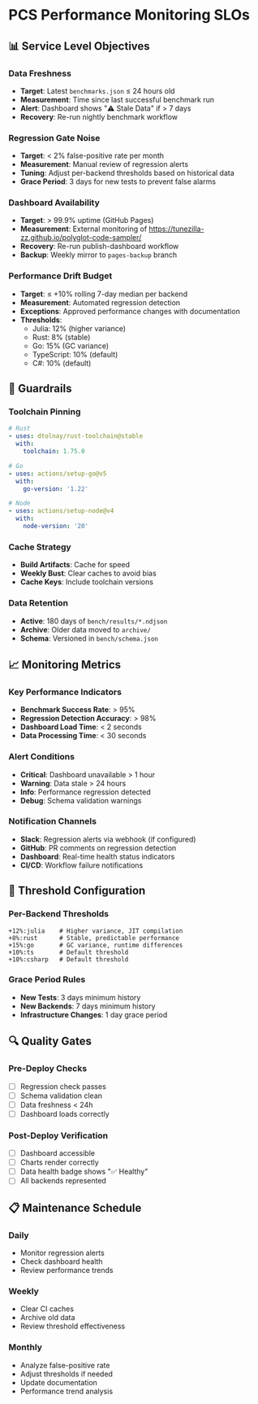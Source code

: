 # PCS Performance Monitoring SLOs

## 📊 **Service Level Objectives**

### **Data Freshness**
- **Target**: Latest `benchmarks.json` ≤ 24 hours old
- **Measurement**: Time since last successful benchmark run
- **Alert**: Dashboard shows "⚠️ Stale Data" if > 7 days
- **Recovery**: Re-run nightly benchmark workflow

### **Regression Gate Noise**
- **Target**: < 2% false-positive rate per month
- **Measurement**: Manual review of regression alerts
- **Tuning**: Adjust per-backend thresholds based on historical data
- **Grace Period**: 3 days for new tests to prevent false alarms

### **Dashboard Availability**
- **Target**: > 99.9% uptime (GitHub Pages)
- **Measurement**: External monitoring of https://tunezilla-zz.github.io/polyglot-code-sampler/
- **Recovery**: Re-run publish-dashboard workflow
- **Backup**: Weekly mirror to `pages-backup` branch

### **Performance Drift Budget**
- **Target**: ≤ +10% rolling 7-day median per backend
- **Measurement**: Automated regression detection
- **Exceptions**: Approved performance changes with documentation
- **Thresholds**:
  - Julia: 12% (higher variance)
  - Rust: 8% (stable)
  - Go: 15% (GC variance)
  - TypeScript: 10% (default)
  - C#: 10% (default)

## 🔧 **Guardrails**

### **Toolchain Pinning**
```yaml
# Rust
- uses: dtolnay/rust-toolchain@stable
  with:
    toolchain: 1.75.0

# Go
- uses: actions/setup-go@v5
  with:
    go-version: '1.22'

# Node
- uses: actions/setup-node@v4
  with:
    node-version: '20'
```

### **Cache Strategy**
- **Build Artifacts**: Cache for speed
- **Weekly Bust**: Clear caches to avoid bias
- **Cache Keys**: Include toolchain versions

### **Data Retention**
- **Active**: 180 days of `bench/results/*.ndjson`
- **Archive**: Older data moved to `archive/`
- **Schema**: Versioned in `bench/schema.json`

## 📈 **Monitoring Metrics**

### **Key Performance Indicators**
- **Benchmark Success Rate**: > 95%
- **Regression Detection Accuracy**: > 98%
- **Dashboard Load Time**: < 2 seconds
- **Data Processing Time**: < 30 seconds

### **Alert Conditions**
- **Critical**: Dashboard unavailable > 1 hour
- **Warning**: Data stale > 24 hours
- **Info**: Performance regression detected
- **Debug**: Schema validation warnings

### **Notification Channels**
- **Slack**: Regression alerts via webhook (if configured)
- **GitHub**: PR comments on regression detection
- **Dashboard**: Real-time health status indicators
- **CI/CD**: Workflow failure notifications

## 🎯 **Threshold Configuration**

### **Per-Backend Thresholds**
```
+12%:julia    # Higher variance, JIT compilation
+8%:rust      # Stable, predictable performance
+15%:go       # GC variance, runtime differences
+10%:ts       # Default threshold
+10%:csharp   # Default threshold
```

### **Grace Period Rules**
- **New Tests**: 3 days minimum history
- **New Backends**: 7 days minimum history
- **Infrastructure Changes**: 1 day grace period

## 🔍 **Quality Gates**

### **Pre-Deploy Checks**
- [ ] Regression check passes
- [ ] Schema validation clean
- [ ] Data freshness < 24h
- [ ] Dashboard loads correctly

### **Post-Deploy Verification**
- [ ] Dashboard accessible
- [ ] Charts render correctly
- [ ] Data health badge shows "✅ Healthy"
- [ ] All backends represented

## 📋 **Maintenance Schedule**

### **Daily**
- Monitor regression alerts
- Check dashboard health
- Review performance trends

### **Weekly**
- Clear CI caches
- Archive old data
- Review threshold effectiveness

### **Monthly**
- Analyze false-positive rate
- Adjust thresholds if needed
- Update documentation
- Performance trend analysis
